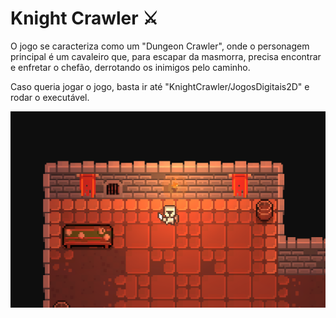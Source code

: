 # Knight Crawler ⚔
O jogo se caracteriza como um "Dungeon Crawler", onde o personagem principal é um cavaleiro que, para escapar da masmorra, precisa encontrar e enfretar o chefão, derrotando os inimigos pelo caminho.

Caso queria jogar o jogo, basta ir até "KnightCrawler/JogosDigitais2D" e rodar o executável.

<div align="center">
  <img src="https://github.com/thalissonjon/Jogos-Digitais-2D/blob/main/Jogo%202D/Assets/gitpic.png" alt="Imagem">
</div>


